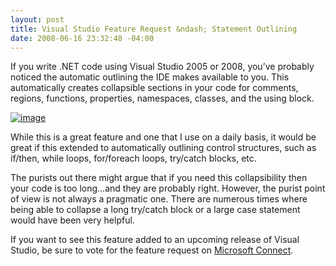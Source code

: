 ```yaml
---
layout: post
title: Visual Studio Feature Request &ndash; Statement Outlining
date: 2008-06-16 23:32:48 -04:00
---
```


If you write .NET code using Visual Studio 2005 or 2008, you’ve probably noticed the automatic outlining the IDE makes available to you. This automatically creates collapsible sections in your code for comments, regions, functions, properties, namespaces, classes, and the using block.

[![image](http://gwb.blob.core.windows.net/sdorman/WindowsLiveWriter/VisualStudioFeatureRequestStatementOutli_149FC/image_thumb_3.png "image")](http://gwb.blob.core.windows.net/sdorman/WindowsLiveWriter/VisualStudioFeatureRequestStatementOutli_149FC/image_8.png) 

While this is a great feature and one that I use on a daily basis, it would be great if this extended to automatically outlining control structures, such as if/then, while loops, for/foreach loops, try/catch blocks, etc.

The purists out there might argue that if you need this collapsibility then your code is too long…and they are probably right. However, the purist point of view is not always a pragmatic one. There are numerous times where being able to collapse a long try/catch block or a large case statement would have been very helpful.

If you want to see this feature added to an upcoming release of Visual Studio, be sure to vote for the feature request on [Microsoft Connect](https://connect.microsoft.com/VisualStudio/feedback/ViewFeedback.aspx?FeedbackID=351060 "https://connect.microsoft.com/VisualStudio/feedback/ViewFeedback.aspx?FeedbackID=351060").
